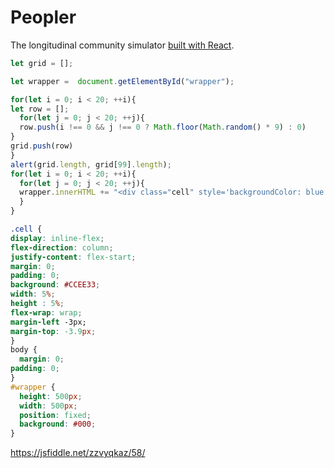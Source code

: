# Peopler

The longitudinal community simulator [built with React](https://github.com/facebookincubator/create-react-app).

```javascript
let grid = [];

let wrapper =  document.getElementById("wrapper");

for(let i = 0; i < 20; ++i){
let row = [];
  for(let j = 0; j < 20; ++j){
  row.push(i !== 0 && j !== 0 ? Math.floor(Math.random() * 9) : 0)
}
grid.push(row)
}
alert(grid.length, grid[99].length);
for(let i = 0; i < 20; ++i){
  for(let j = 0; j < 20; ++j){
  wrapper.innerHTML += "<div class="cell" style='backgroundColor: blue'></div>"
  }
}
```

```css
.cell {
display: inline-flex;
flex-direction: column;
justify-content: flex-start;
margin: 0;
padding: 0;
background: #CCEE33;
width: 5%;
height : 5%;
flex-wrap: wrap;
margin-left -3px;
margin-top: -3.9px;
}
body {
  margin: 0;
padding: 0;
}
#wrapper {
  height: 500px;
  width: 500px;
  position: fixed;
  background: #000;
}
```
https://jsfiddle.net/zzvyqkaz/58/